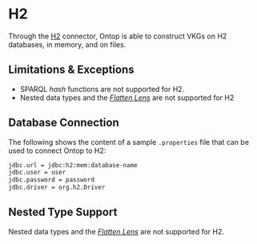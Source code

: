 # H2

Through the [H2](https://www.h2database.com/html/main.html) connector, Ontop is able to construct VKGs on H2 databases, in memory, and on files.


## Limitations & Exceptions

- SPARQL _hash_ functions are not supported for H2.
- Nested data types and the [_Flatten Lens_](../guide/advanced/lenses.md#flattenlens) are not supported for H2

## Database Connection

The following shows the content of a sample `.properties` file that can be used to connect Ontop to H2:

```bash
jdbc.url = jdbc:h2:mem:database-name
jdbc.user = user
jdbc.password = password
jdbc.driver = org.h2.Driver
```

## Nested Type Support

Nested data types and the [_Flatten Lens_](../guide/advanced/lenses.md#flattenlens) are not supported for H2.